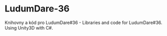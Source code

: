 # LudumDare-36
Knihovny a kód pro LudumDare#36 - Libraries and code for LudumDare#36. Using Unity3D with C#.
